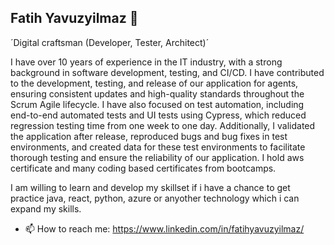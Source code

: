 ## Fatih Yavuzyilmaz 👋

´Digital craftsman (Developer, Tester, Architect)´

I have over 10 years of experience in the IT industry, with a strong background in software development, testing, and CI/CD. I have contributed to the development, testing, and release of our application for agents, ensuring consistent updates and high-quality standards throughout the Scrum Agile lifecycle. I have also focused on test automation, including end-to-end automated tests and UI tests using Cypress, which reduced regression testing time from one week to one day. Additionally, I validated the application after release, reproduced bugs and bug fixes in test environments, and created data for these test environments to facilitate thorough testing and ensure the reliability of our application. I hold aws certificate and many coding based certificates from bootcamps. 

I am willing to learn and develop my skillset if i have a chance to get practice java, react, python, azure or anyother technology which i can expand my skills. 

- 📫 How to reach me: https://www.linkedin.com/in/fatihyavuzyilmaz/


<!--
**fatihinz/fatihinz** is a ✨ _special_ ✨ repository because its `README.md` (this file) appears on your GitHub profile.

Here are some ideas to get you started:

- 🔭 I’m currently working on ...
- 🌱 I’m currently learning ...
- 👯 I’m looking to collaborate on ...
- 🤔 I’m looking for help with ...
- 💬 Ask me about ...
- 📫 How to reach me: ...
- 😄 Pronouns: ...
- ⚡ Fun fact: ...
-->
